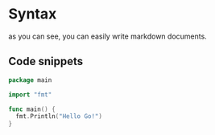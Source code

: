 # Syntax

as you can see, you can easily write markdown documents.

## Code snippets

```go
package main

import "fmt"

func main() {
  fmt.Println("Hello Go!")
}
```
